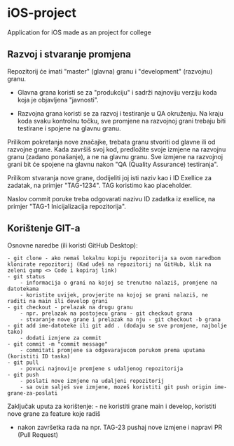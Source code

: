 # iOS-project
Application for iOS made as an project for college 

## Razvoj i stvaranje promjena

Repozitorij će imati "master" (glavna) granu i "development" (razvojnu) granu.

  - Glavna grana koristi se za "produkciju" i sadrži najnoviju verziju koda koja je objavljena "javnosti".

  - Razvojna grana koristi se za razvoj i testiranje u QA okruženju. Na kraju koda svaku kontrolnu točku, sve promjene na razvojnoj grani trebaju biti testirane i spojene na glavnu granu.

Prilikom pokretanja nove značajke, trebata granu stvoriti od glavne ili od razvojne grane. Kada završiš svoj kod, predložite svoje izmjene na razvojnu granu (zadano ponašanje), a ne na glavnu granu. Sve izmjene na razvojnoj grani bit će spojene na glavnu nakon "QA (Quality Assurance) testiranja".

Prilikom stvaranja nove grane, dodijeliti joj isti naziv kao i ID Exellice za zadatak, na primjer "TAG-1234". TAG koristimo kao placeholder.

Naslov commit poruke treba odgovarati nazivu ID zadatka iz exellice, na primjer "TAG-1 Inicijalizacija repozitorija".

## Korištenje GIT-a

Osnovne naredbe (ili koristi GitHub Desktop):

    - git clone - ako nemaš lokalnu kopiju repozitorija sa ovom naredbom klonirate repozitorij (Kad uđeš na repozitorij na GitHub, klik na zeleni gump <> Code i kopiraj link)
    - git status 
        - informacija o grani na kojoj se trenutno nalaziš, promjene na datotekama
        - koristite uvijek, provjerite na kojoj se grani nalaziš, ne raditi na main ili develop grani
    - git checkout - prelazak na drugu granu
        - npr. prelazak na postojecu granu - git checkout grana
        - stvaranje nove grane i prelazak na nju - git checkout -b grana
    - git add ime-datoteke ili git add . (dodaju se sve promjene, najbolje tako)
        - dodati izmjene za commit
    - git commit -m "commit message"
        - commitati promjene sa odgovarajucom porukom prema uputama (koristiti ID taska)
    - git pull
        - povuci najnovije promjene s udaljenog repozitorija
    - git push
        - poslati nove izmjene na udaljeni repozitorij
        - sa ovim salješ sve izmjene, mozeš koristiti git push origin ime-grane-za-poslati

Zaključak uputa za korištenje:
    - ne koristiti grane main i develop, koristiti nove grane za feature koje radiš
  - nakon završetka rada na npr. TAG-23 pushaj nove izmjene i napravi PR (Pull Request)
